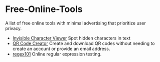 # Free-Online-Tools
A list of free online tools with minimal advertising that prioritize user privacy.

* [Invisible Character Viewer](https://invisiblecharacterviewer.com/) Spot hidden characters in text
* [QR Code Creator](https://littlebonsai.co/make_qr.html) Create and download QR codes without needing to create an account or provide an email address.
* [regex101](https://regex101.com/) Online regular expression testing.
